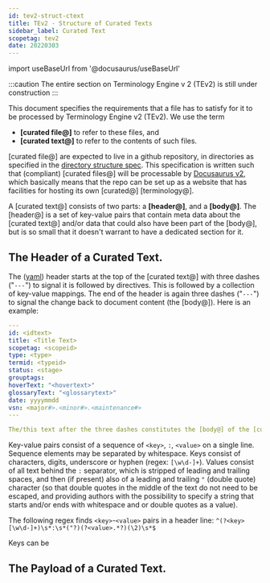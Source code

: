 ```yaml
---
id: tev2-struct-ctext
title: TEv2 - Structure of Curated Texts
sidebar_label: Curated Text
scopetag: tev2
date: 20220303
---
```


import useBaseUrl from '@docusaurus/useBaseUrl'

:::caution
The entire section on Terminology Engine v 2 (TEv2) is still under construction
:::

This document specifies the requirements that a file has to satisfy for it to be processed by Terminology Engine v2 (TEv2). We use the term
- **[curated file@]** to refer to these files, and
- **[curated text@]** to refer to the contents of such files.

[curated file@] are expected to live in a github repository, in directories as specified in the [directory structure spec](tev2-struct-directory). This specification is written such that (compliant) [curated files@] will be processable by [Docusaurus v2](https://docusaurus.io/docs), which basically means that the repo can be set up as a website that has facilities for hosting its own [curated@] [terminology@].

A [curated text@] consists of two parts: a **[header@]**, and a **[body@]**. The [header@] is a set of key-value pairs that contain meta data about the [curated text@] and/or data that could also have been part of the [body@], but is so small that it doesn't warrant to have a dedicated section for it.

## The Header of a Curated Text.

The ([yaml](https://yaml.org/spec/1.2.2/)) header starts at the top of the [curated text@] with three dashes ("`---`") to signal it is followed by directives. This is followed by a collection of key-value mappings. The end of the header is again three dashes ("`---`") to signal the change back to document content (the [body@]). Here is an example:

~~~ yaml
---
id: <idtext>
title: <Title Text>
scopetag: <scopeid>
type: <type>
termid: <typeid>
status: <stage>
grouptags:
hoverText: "<hovertext>"
glossaryText: "<glossarytext>"
date: yyyymmdd
vsn: <major#>.<minor#>.<maintenance#>
---

The/this text after the three dashes constitutes the [body@] of the [curated text@].
~~~

Key-value pairs consist of a sequence of `<key>`, `:`, `<value>` on a single line. Sequence elements may be separated by whitespace. Keys consist of characters, digits, underscore or hyphen (regex: `[\w\d-]+`). Values consist of all text behind the `:` separator, which is stripped of leading and trailing spaces, and then (if present) also of a leading and trailing `"` (double quote) character (so that double quotes in the middle of the text do not need to be escaped, and providing authors with the possibility to specify a string that starts and/or ends with whitespace and or double quotes as a value).

The following regex finds `<key>`-`<value>` pairs in a header line: `^(?<key>[\w\d-]+)\s*:\s*("?)(?<value>.*?)(\2)\s*$`

Keys can be


## The Payload of a Curated Text.
